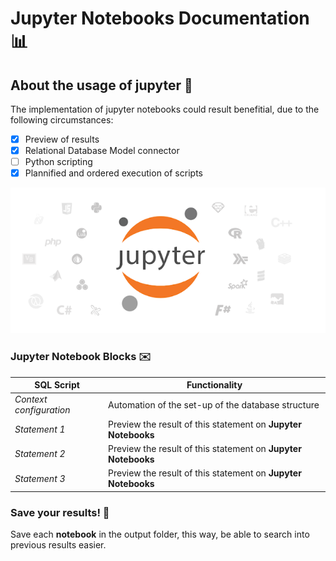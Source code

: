 # Jupyter Notebooks Documentation :bar_chart:

## About the usage of jupyter :bell:

The implementation of jupyter notebooks could result benefitial, due to the following circumstances:

- [x] Preview of results
- [x] Relational Database Model connector
- [ ] Python scripting
- [x] Plannified and ordered execution of scripts

![Jupyter logo](../img/jupyter-logo.webp)

### Jupyter Notebook Blocks :envelope:

| SQL Script | Functionality |
| ----------- | ----------- |
| *Context configuration* | Automation of the set-up of the database structure |
| *Statement 1* | Preview the result of this statement on **Jupyter Notebooks** |
| *Statement 2* | Preview the result of this statement on **Jupyter Notebooks** |
| *Statement 3* | Preview the result of this statement on **Jupyter Notebooks** |

### Save your results! :book:

Save each **notebook** in the output folder, this way, be able to search into previous results easier.
